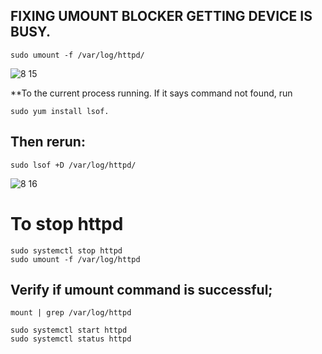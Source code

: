 ## FIXING UMOUNT BLOCKER GETTING DEVICE IS BUSY.

```
sudo umount -f /var/log/httpd/ 
```
![8 15](https://github.com/Seyifunmi0604/DevOps_Project/assets/130314772/ca0acd20-c455-4f77-bff1-338533fc5445)

**To the current process running. If it says command not found, run 
```
sudo yum install lsof. 
```
## Then rerun:

```
sudo lsof +D /var/log/httpd/ 
```

![8 16](https://github.com/Seyifunmi0604/DevOps_Project/assets/130314772/05a09a7e-349d-4bea-9816-614fbbacddf6)

# To stop httpd

```
sudo systemctl stop httpd 
sudo umount -f /var/log/httpd
```

## Verify if umount command is successful;

```
mount | grep /var/log/httpd
```
```
sudo systemctl start httpd
sudo systemctl status httpd
```
